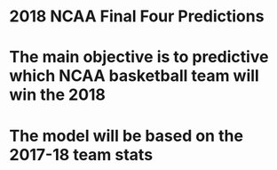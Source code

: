 # 2018 NCAA Final Four Predictions
# The main objective is to predictive which NCAA basketball team will win the 2018
# The model will be based on the 2017-18 team stats
